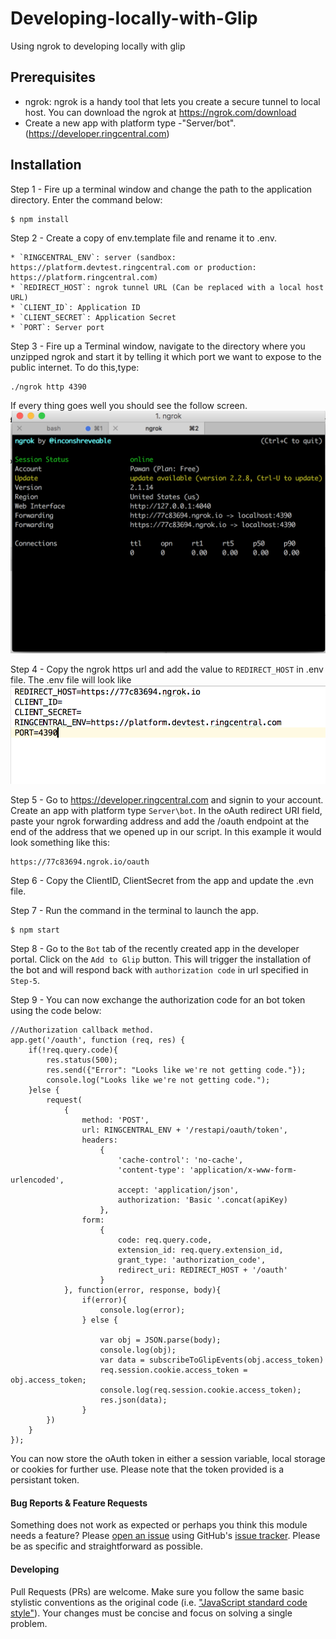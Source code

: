 # Developing-locally-with-Glip
Using ngrok to developing locally with glip

## Prerequisites

* ngrok: ngrok is a handy tool that lets you create a secure tunnel to local host. You can download the ngrok at https://ngrok.com/download
* Create a new app with platform type -"Server/bot". (https://developer.ringcentral.com)

## Installation

Step 1 - Fire up a terminal window and change the path to the application directory. Enter the command below:

```bash
$ npm install
```

Step 2 - Create a copy of env.template file and rename it to .env.
```
* `RINGCENTRAL_ENV`: server (sandbox: https://platform.devtest.ringcentral.com or production: https://platform.ringcentral.com)
* `REDIRECT_HOST`: ngrok tunnel URL (Can be replaced with a local host URL)
* `CLIENT_ID`: Application ID
* `CLIENT_SECRET`: Application Secret
* `PORT`: Server port
```

Step 3 - Fire up a Terminal window, navigate to the directory where you unzipped ngrok and start it by telling it which port we want to expose to the public internet. To do this,type:
```
./ngrok http 4390
```

If every thing goes well you should see the follow screen.
![](/images/ngrok-running.png)

Step 4 - Copy the ngrok https url and add the value to `REDIRECT_HOST` in .env file. The .env file will look like
![](/images/envfile.png)

Step 5 - Go to https://developer.ringcentral.com and signin to your account. Create an app with platform type `Server\bot`. In the oAuth redirect URI field, paste your ngrok forwarding address and add the /oauth endpoint at the end of the address that we opened up in our script. In this example it would look something like this:
```
https://77c83694.ngrok.io/oauth
```

Step 6 - Copy the ClientID, ClientSecret from the app and update the .evn file.

Step 7 - Run the command in the terminal to launch the app.
```
$ npm start
```

Step 8 - Go to the `Bot` tab of the recently created app in the developer portal. Click on the `Add to Glip` button. This will trigger the installation of the bot and will respond back with `authorization code` in url specified in `Step-5`.

Step 9 - You can now exchange the authorization code for an bot token using the code below:
```
//Authorization callback method.
app.get('/oauth', function (req, res) {
    if(!req.query.code){
        res.status(500);
        res.send({"Error": "Looks like we're not getting code."});
        console.log("Looks like we're not getting code.");
    }else {
        request(
            {
                method: 'POST',
                url: RINGCENTRAL_ENV + '/restapi/oauth/token',
                headers:
                    {
                        'cache-control': 'no-cache',
                        'content-type': 'application/x-www-form-urlencoded',
                        accept: 'application/json',
                        authorization: 'Basic '.concat(apiKey)
                    },
                form:
                    {
                        code: req.query.code,
                        extension_id: req.query.extension_id,
                        grant_type: 'authorization_code',
                        redirect_uri: REDIRECT_HOST + '/oauth'
                    }
            }, function(error, response, body){
                if(error){
                    console.log(error);
                } else {

                    var obj = JSON.parse(body);
                    console.log(obj);
                    var data = subscribeToGlipEvents(obj.access_token)
                    req.session.cookie.access_token = obj.access_token;
                    console.log(req.session.cookie.access_token);
                    res.json(data);
                }
        })
    }
});
```
You can now store the oAuth token in either a session variable, local storage or cookies for further use. Please note that the token provided is a persistant token.

#### Bug Reports & Feature Requests

Something does not work as expected or perhaps you think this module needs a feature? Please [open an issue](https://github.com/pkvenu/developing-locally-with-Glip/issues/new) using GitHub's [issue tracker](https://github.com/pkvenu/developing-locally-with-Glip/issues). Please be as specific and straightforward as possible.

#### Developing

Pull Requests (PRs) are welcome. Make sure you follow the same basic stylistic conventions as the original code (i.e. ["JavaScript standard code style"](http://standardjs.com)). Your changes must be concise and focus on solving a single problem.